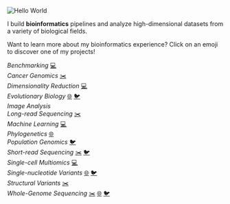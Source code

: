 ![Hello World](https://github.com/kbfeldmann/kbfeldmann/assets/47021794/d4c5460a-c4e3-472c-bbe4-3e4149c5c77f)

I build **bioinformatics** pipelines and analyze high-dimensional datasets from a variety of biological fields.

Want to learn more about my bioinformatics experience? Click on an emoji to discover one of my projects!

*Benchmarking* [💻](https://github.com/kbfeldmann/Benchmarking_MultiVI)  
*Cancer Genomics* [✂️](https://github.com/kbfeldmann/LuCaP_SVs)  
*Dimensionality Reduction* [💻](https://github.com/kbfeldmann/Benchmarking_MultiVI) []()  
*Evolutionary Biology* [🌐](https://github.com/kbfeldmann/SARS2-mut-fitness) [🐦](https://github.com/kbfeldmann/WGS_chickadee_hybridization)  
*Image Analysis* []()  
*Long-read Sequencing* [✂️](https://github.com/kbfeldmann/LuCaP_SVs)  
*Machine Learning* [💻](https://github.com/kbfeldmann/Benchmarking_MultiVI)  
*Phylogenetics* [🌐](https://github.com/kbfeldmann/SARS2-mut-fitness)  
*Population Genomics* [🐦](https://github.com/kbfeldmann/WGS_chickadee_hybridization)  
*Short-read Sequencing* [✂️](https://github.com/kbfeldmann/LuCaP_SVs) [🐦](https://github.com/kbfeldmann/WGS_chickadee_hybridization)  
*Single-cell Multiomics* [💻](https://github.com/kbfeldmann/Benchmarking_MultiVI)  
*Single-nucleotide Variants* [🌐](https://github.com/kbfeldmann/SARS2-mut-fitness) [🐦](https://github.com/kbfeldmann/WGS_chickadee_hybridization)  
*Structural Variants* [✂️](https://github.com/kbfeldmann/LuCaP_SVs)  
*Whole-Genome Sequencing* [✂️](https://github.com/kbfeldmann/LuCaP_SVs) [🌐](https://github.com/kbfeldmann/SARS2-mut-fitness) [🐦](https://github.com/kbfeldmann/WGS_chickadee_hybridization)
